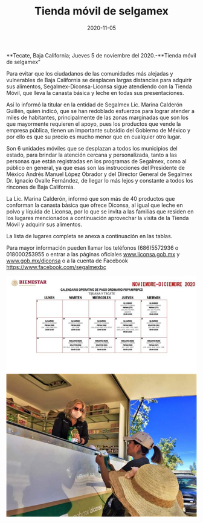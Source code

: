 ﻿---
layout: blog
title:  "Tienda móvil de selgamex"
date:   2020-11-05  
categories: tecate
permalink: /:categories/:title:output_ext
image: /img/cnr/tienda-movil-de-selgamex-2.jpg
autor: 
---


**Tecate, Baja California;  Jueves 5 de noviembre del 2020.-**Tienda móvil de selgamex”


Para evitar que los ciudadanos de las comunidades más alejadas y vulnerables de Baja California se desplacen largas distancias para adquirir sus alimentos, Segalmex-Diconsa-Liconsa sigue atendiendo con la Tienda Móvil, que lleva la canasta básica y leche en todas sus presentaciones.


Así lo informó la titular en la entidad de Segalmex Lic. Marina Calderón Guillén, quien indicó, que se han redoblado esfuerzos para lograr atender a miles de habitantes, principalmente de las zonas marginadas que son los que mayormente requieren el apoyo, pues los productos que vende la empresa pública, tienen un importante subsidio del Gobierno de México y por ello es que su precio es mucho menor que en cualquier otro lugar.


Son 6 unidades móviles que se desplazan a todos los municipios del estado, para brindar la atención cercana y personalizada, tanto a las personas que están registradas en los programas de Segalmex, como al público en general, ya que esas son las instrucciones del Presidente de México Andrés Manuel López Obrador y del Director General de Segalmex Dr. Ignacio Ovalle Fernández, de llegar lo más lejos y constante a todos los rincones de Baja California.


La Lic. Marina Calderón, informó que son más de 40 productos que conforman la canasta básica que ofrece Diconsa, al igual que leche en polvo y líquida de Liconsa, por lo que se invita a las familias que residen en los lugares mencionados a continuación aprovechar la visita de la Tienda Móvil y adquirir sus alimentos.


La lista de lugares completa se anexa a continuación en las tablas.


Para mayor información pueden llamar los teléfonos (686)5572936 o 018000253955 o entrar a las páginas oficiales www.liconsa.gob.mx y www.gob.mx/diconsa o  a la cuenta de Facebook https://www.facebook.com/segalmexbc

<div id="carouselExampleSlidesOnly" class="carousel slide" data-ride="carousel">
  <div class="carousel-inner">
    <div class="carousel-item active">
       <img class="d-block w-100" src="/img/cnr/tienda-movil-de-selgamex.jpg" loading="lazy"  alt="Tienda Selgamex">
    </div>
        <div class="carousel-item active">
       <img class="d-block w-100" src="/img/cnr/tienda-movil-de-selgamex-2.jpg" loading="lazy"  alt="Tienda Selgamex">
    </div>
  </div>
</div>